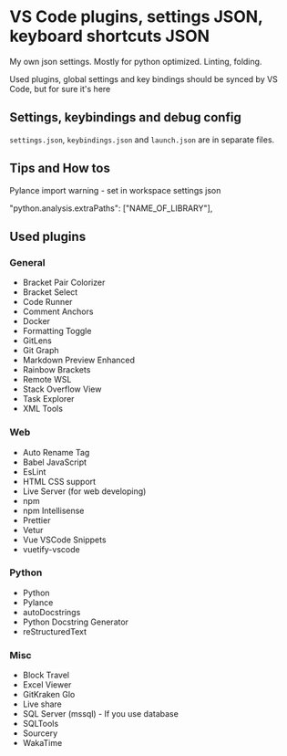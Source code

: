 # VS Code plugins, settings JSON, keyboard shortcuts JSON

My own json settings. Mostly for python optimized. Linting, folding.

Used plugins, global settings and key bindings should be synced by VS Code, but for sure it's here

## Settings, keybindings and debug config

`settings.json`, `keybindings.json` and `launch.json` are in separate files.

## Tips and How tos

Pylance import warning - set in workspace settings json

"python.analysis.extraPaths": ["NAME_OF_LIBRARY"],

## Used plugins

### General

- Bracket Pair Colorizer
- Bracket Select
- Code Runner
- Comment Anchors
- Docker
- Formatting Toggle
- GitLens
- Git Graph
- Markdown Preview Enhanced
- Rainbow Brackets
- Remote WSL
- Stack Overflow View
- Task Explorer
- XML Tools

### Web

- Auto Rename Tag
- Babel JavaScript
- EsLint
- HTML CSS support
- Live Server (for web developing)
- npm
- npm Intellisense
- Prettier
- Vetur
- Vue VSCode Snippets
- vuetify-vscode

### Python

- Python
- Pylance
- autoDocstrings
- Python Docstring Generator
- reStructuredText

### Misc

- Block Travel
- Excel Viewer
- GitKraken Glo
- Live share
- SQL Server (mssql) - If you use database
- SQLTools
- Sourcery
- WakaTime
